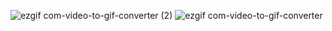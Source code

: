![ezgif com-video-to-gif-converter (2)](https://github.com/user-attachments/assets/5497cabc-b095-4c0b-bc92-fbcecc11728d)
![ezgif com-video-to-gif-converter](https://github.com/user-attachments/assets/95497ec2-564e-49cc-a343-ebd9ad2ce32e)

